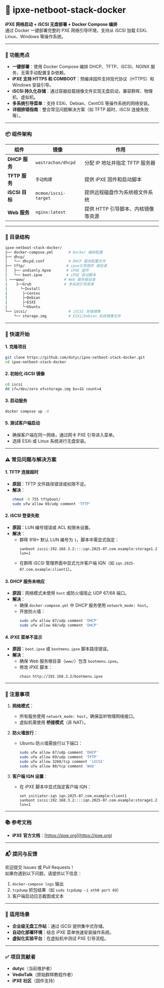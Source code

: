 # 🚀 ipxe-netboot-stack-docker  
**iPXE 网络启动 + iSCSI 无盘部署 + Docker Compose 编排**  
通过 Docker 一键部署完整的 PXE 网络引导环境，支持从 iSCSI 加载 ESXi、Linux、Windows 等操作系统。  

---

### 🧩 功能亮点  
- **一键部署**：使用 Docker Compose 编排 DHCP、TFTP、iSCSI、NGINX 服务，无需手动配置复杂依赖。  
- **iPXE 支持 HTTPS 和 COMBOOT**：预编译固件支持现代协议（HTTPS）和 Windows 安装引导。  
- **iSCSI 持久化存储**：通过容器挂载镜像文件实现无盘启动，兼容群晖、物理机、虚拟机。  
- **多系统引导菜单**：支持 ESXi、Debian、CentOS 等操作系统的网络安装。  
- **详细排错指南**：整合常见问题解决方案（如 TFTP 超时、iSCSI 连接失败等）。  

---

### 📦 组件架构  
| 组件           | 镜像                 | 作用                               |
| -------------- | -------------------- | ---------------------------------- |
| **DHCP 服务**  | `wastrachan/dhcpd`   | 分配 IP 地址并指定 TFTP 服务器     |
| **TFTP 服务**  | `手动构建`           | 提供 iPXE 固件和启动脚本           |
| **iSCSI 目标** | `mcmoe/iscsi-target` | 提供远程磁盘作为系统根文件系统     |
| **Web 服务**   | `nginx:latest`       | 提供 HTTP 引导脚本、内核镜像等资源 |

---

### 📁 目录结构  
```bash
ipxe-netboot-stack-docker/  
├── docker-compose.yml       # Docker 编排配置  
├── dhcp/  
│   └── dhcpd.conf           # DHCP 服务配置文件  
├── tftp/                	# ipxe引导固件 根目录  
│   ├── undionly.kpxe    	# iPXE 固件  
│   └── boot.ipxe        	# iPXE 启动脚本                       
| ───www/			       # Web 服务根目录
|    ├──Grub			   # 多系统引导菜单
|      └─Install
|       ├─centos
|       ├─Debian
|       ├─ESXI
|       └─Ubuntu
└── iscsi/                   # iSCSI 存储镜像  
    └── storage.img          # ESXi/Debian 系统镜像文件  
```

---

### 🔧 快速开始  
#### 1. 克隆项目  
```bash
git clone https://github.com/dutyc/ipxe-netboot-stack-docker.git
cd ipxe-netboot-stack-docker
```

#### 2. 初始化 iSCSI 镜像  
```bash
cd iscsi
dd if=/dev/zero of=storage.img bs=1G count=4
```

#### 3. 启动服务  
```bash
docker compose up -d
```

#### 5. 测试客户端启动  
- 确保客户端在同一网络，通过网卡 PXE 引导进入菜单。  
- 选择 ESXi 或 Linux 系统进行无盘安装。  

---

### ⚠️ 常见问题与解决方案  
#### 1. **TFTP 连接超时**  
- **原因**：TFTP 文件路径错误或权限不足。  
- **解决**：  
  ```bash
  chmod -R 755 tftpboot/
  sudo ufw allow 69/udp comment 'TFTP'
  ```

#### 2. **iSCSI 登录失败**  
- **原因**：LUN 编号错误或 ACL 权限未设置。  
- **解决**：  
  - 群晖 918+ 默认 LUN 编号为 `1`，脚本中需显式指定：  
    ```ipxe
    sanboot iscsi:192.168.3.2::::iqn.2025-07.com.example:storage1.2 lun=1
    ```
  - 在群晖 iSCSI 管理界面中显式允许客户端 IQN（如 `iqn.2025-07.com.example:client1`）。  

#### 3. **DHCP 服务未响应**  
- **原因**：网络模式未使用 `host` 或防火墙阻止 UDP 67/68 端口。  
- **解决**：  
  - 确保 `docker-compose.yml` 中 DHCP 服务使用 `network_mode: host`。  
  - 开放防火墙：  
    ```bash
    sudo ufw allow 67/udp comment 'DHCP'
    sudo ufw allow 68/udp comment 'DHCP'
    ```

#### 4. **iPXE 菜单不显示**  
- **原因**：`boot.ipxe` 或 `bootmenu.ipxe` 脚本路径错误。  
- **解决**：  
  - 确保 Web 服务根目录（`www/`）包含 `bootmenu.ipxe`。  
  - 修改 iPXE 脚本：  
    ```ipxe
    chain http://192.168.3.2/bootmenu.ipxe
    ```

---

### 📌 注意事项  
1. **网络模式**：  
   - 所有服务使用 `network_mode: host`，确保监听物理网络接口。  
   - 虚拟机需使用 **桥接模式**（非 NAT）。  

2. **防火墙放行**：  
   - Ubuntu 防火墙需放行以下端口：  
     ```bash
     sudo ufw allow 67/udp comment 'DHCP'
     sudo ufw allow 69/udp comment 'TFTP'
     sudo ufw allow 3260/tcp comment 'iSCSI'
     sudo ufw allow 80/tcp comment 'Web'
     ```

4. **客户端 IQN 设置**：  
   - 在 iPXE 脚本中显式指定客户端 IQN：  
     ```ipxe
     set initiator-iqn iqn.2025-07.com.example:client1
     sanboot iscsi:192.168.3.2::::iqn.2025-07.com.example:storage1.2 lun=1
     ```

---

### 📚 参考文档  
- **iPXE 官方文档**：[https://ipxe.org](https://ipxe.org)  

---

### 📬 提问与反馈  
欢迎提交 Issues 或 Pull Requests！  
如果你遇到以下问题，请提供以下信息：  

1. `docker-compose logs` 输出  
2. `tcpdump` 抓包结果（如 `sudo tcpdump -i eth0 port 69`）  
3. 客户端启动日志截图或文本  

---

### 📌 适用场景  
- **企业级无盘工作站**：通过 iSCSI 提供集中式存储。  
- **自动化部署环境**：结合 iPXE 菜单快速安装操作系统。  
- **虚拟化实验平台**：在虚拟机中测试 PXE 引导流程。  

---

### ✅ 项目贡献者  
- **dutyc**（当前维护者）  
- **VedioTalk**（原始群辉教程作者）  
- **iPXE 社区**（固件支持）  
